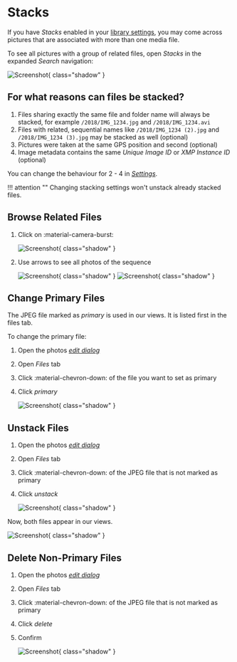# Stacks

If you have *Stacks* enabled in your [library settings](../settings/library.md), you may come across pictures that are associated with more than one media file.

To see all pictures with a group of related files, open *Stacks* in the expanded *Search* navigation:

![Screenshot](img/stack-page-dark.jpg){ class="shadow" }

## For what reasons can files be stacked?

1. Files sharing exactly the same file and folder name will always be stacked, for example `/2018/IMG_1234.jpg` and `/2018/IMG_1234.avi`
2. Files with related, sequential names like `/2018/IMG_1234 (2).jpg` and `/2018/IMG_1234 (3).jpg` may be stacked as well (optional)
3. Pictures were taken at the same GPS position and second (optional)
4. Image metadata contains the same *Unique Image ID* or *XMP Instance ID* (optional)

You can change the behaviour for 2 - 4 in [*Settings*](../settings/library.md).

!!! attention ""
      Changing stacking settings won't unstack already stacked files.

## Browse Related Files

1. Click on :material-camera-burst:

    ![Screenshot](img/sequential1-dark.jpg){ class="shadow" }
    
2. Use arrows to see all photos of the sequence

    ![Screenshot](img/sequential3.jpg){ class="shadow" } ![Screenshot](img/sequential4.jpg){ class="shadow" }
   

## Change Primary Files

The JPEG file marked as *primary* is used in our views. It is listed first in the files tab.

To change the primary file:

1. Open the photos [*edit dialog*](edit.md)

2. Open *Files* tab

3. Click :material-chevron-down: of the file you want to set as primary
        
4. Click *primary*

      ![Screenshot](img/stacks-edit-dark.jpg){ class="shadow" } 

## Unstack Files

1. Open the photos [*edit dialog*](edit.md)

2. Open *Files* tab

3. Click :material-chevron-down: of the JPEG file that is not marked as primary
        
4. Click *unstack*

   ![Screenshot](img/stacks-edit-dark.jpg){ class="shadow" }

Now, both files appear in our views.

![Screenshot](img/unstacked-dark.jpg){ class="shadow" }

## Delete Non-Primary Files

1. Open the photos [*edit dialog*](edit.md)

2. Open *Files* tab

3. Click :material-chevron-down: of the JPEG file that is not marked as primary
        
4. Click *delete*

5. Confirm

   ![Screenshot](img/stacks-edit-dark.jpg){ class="shadow" } 
